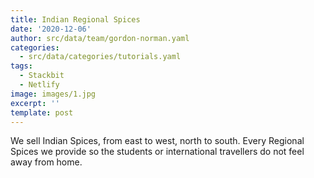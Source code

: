 ```yaml
---
title: Indian Regional Spices
date: '2020-12-06'
author: src/data/team/gordon-norman.yaml
categories:
  - src/data/categories/tutorials.yaml
tags:
  - Stackbit
  - Netlify
image: images/1.jpg
excerpt: ''
template: post
---
```

We sell Indian Spices, from east to west, north to south. Every Regional Spices we provide so the students or international travellers do not feel away from home. 